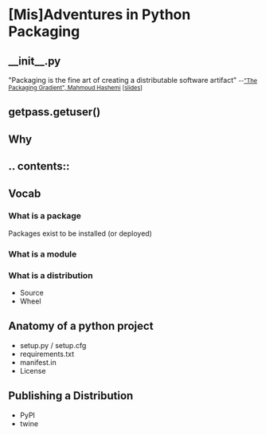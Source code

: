 # [Mis]Adventures in Python Packaging



## \_\_init\_\_.py
"Packaging is the fine art of creating a distributable software artifact"
<small>--["The Packaging Gradient", Mahmoud Hashemi](https://www.youtube.com/watch?v=iLVNWfPWAC8) [[slides](https://speakerd.s3.amazonaws.com/presentations/d655083f4a4c4199ae2f7066d5b8fc47/The_Packaging_Gradient_-_Mahmoud_Hashemi_PyBay_2017.pdf)]</small>


## getpass.getuser()



## Why



## .\. contents::



## Vocab
### What is a package
Packages exist to be installed (or deployed)
### What is a module
### What is a distribution
 - Source
 - Wheel


## Anatomy of a python project

 - setup.py / setup.cfg
 - requirements.txt
 - manifest.in
 - License



## Publishing a Distribution
 - PyPI
 - twine

<!--stackedit_data:
eyJoaXN0b3J5IjpbMjQ0NTc4NjEwLC0xNzgyMDIzNzIsLTMwNT
EwNDE3NV19
-->